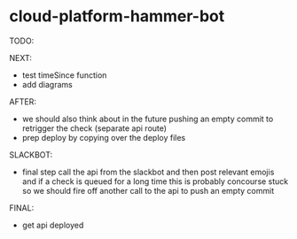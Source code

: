 # cloud-platform-hammer-bot

TODO: 

NEXT:
- test timeSince function
- add diagrams

AFTER:
- we should also think about in the future pushing an empty commit to retrigger the check (separate api route)
- prep deploy by copying over the deploy files

SLACKBOT:
- final step call the api from the slackbot and then post relevant emojis and if a check is queued for a long time this is probably concourse stuck so we should fire off another call to the api to push an empty commit

FINAL:
- get api deployed
